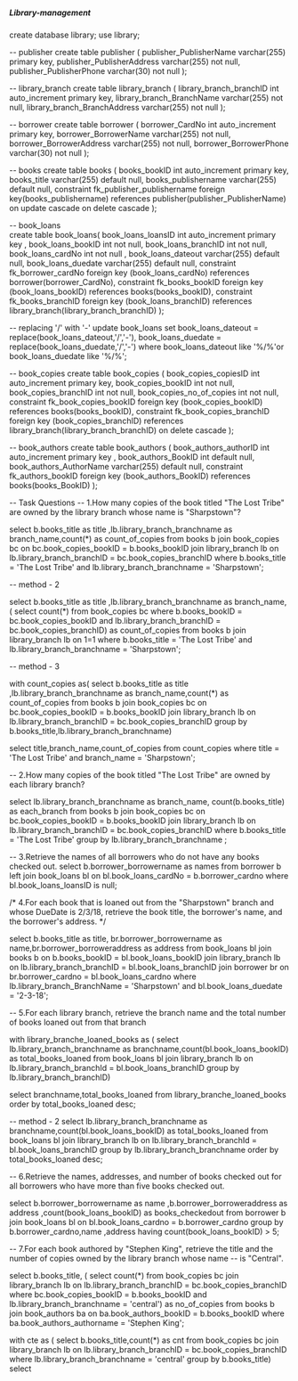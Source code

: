 ##### Library-management
create database library;
use library;

-- publisher 
create table publisher (
publisher_PublisherName varchar(255) primary key,
publisher_PublisherAddress varchar(255) not null,	
publisher_PublisherPhone varchar(30) not null
);


-- library_branch
create table library_branch (
library_branch_branchID int auto_increment primary key,
library_branch_BranchName varchar(255) not null,
library_branch_BranchAddress varchar(255) not null
);


-- borrower 
create table borrower (
borrower_CardNo int auto_increment primary key,	
borrower_BorrowerName varchar(255) not null,	
borrower_BorrowerAddress varchar(255) not null,	
borrower_BorrowerPhone varchar(30) not null
);


-- books
create table books (
books_bookID int auto_increment primary key,
books_title varchar(255) default null,
books_publishername varchar(255) default null,
constraint fk_publisher_publishername foreign key(books_publishername) references publisher(publisher_PublisherName)
on update cascade
on delete cascade
);


-- book_loans  
create table book_loans(
book_loans_loansID int auto_increment primary key ,
book_loans_bookID int not null,
book_loans_branchID int not null,
book_loans_cardNo int not null ,
book_loans_dateout varchar(255) default null,
book_loans_duedate varchar(255) default null,
constraint fk_borrower_cardNo foreign key (book_loans_cardNo) references borrower(borrower_CardNo),
constraint fk_books_bookID foreign key (book_loans_bookID) references books(books_bookID),
constraint fk_books_branchID foreign key (book_loans_branchID) references library_branch(library_branch_branchID)
);

-- replacing '/' with '-'
update book_loans
set 
book_loans_dateout = replace(book_loans_dateout,'/','-'),
book_loans_duedate = replace(book_loans_duedate,'/','-')
where book_loans_dateout like '%/%'or book_loans_duedate like '%/%';

-- book_copies
create table book_copies (
book_copies_copiesID int auto_increment primary key,
book_copies_bookID int not null,
book_copies_branchID int not null,
book_copies_no_of_copies int not null,
constraint fk_book_copies_bookID foreign key (book_copies_bookID) references books(books_bookID),
constraint fk_book_copies_branchID foreign key (book_copies_branchID) references library_branch(library_branch_branchID)
on delete cascade
);

-- book_authors
create table book_authors (
book_authors_authorID int auto_increment primary key ,
book_authors_BookID int default null, 	
book_authors_AuthorName varchar(255) default null,
constraint fk_authors_bookID foreign key (book_authors_BookID) references books(books_BookID)
);

-- Task Questions
-- 1.How many copies of the book titled "The Lost Tribe" are owned by the library branch whose name is "Sharpstown"?

select b.books_title as title ,lb.library_branch_branchname as branch_name,count(*) as count_of_copies from books b
join book_copies bc 
on bc.book_copies_bookID = b.books_bookID
join library_branch lb 
on lb.library_branch_branchID = bc.book_copies_branchID
where b.books_title = 'The Lost Tribe' and lb.library_branch_branchname = 'Sharpstown';

-- method - 2

select b.books_title as title ,lb.library_branch_branchname as branch_name, (
select count(*) from book_copies bc
where b.books_bookID = bc.book_copies_bookID and lb.library_branch_branchID = bc.book_copies_branchID) as count_of_copies
from books b
join library_branch lb
on  1=1 
where b.books_title = 'The Lost Tribe' and lb.library_branch_branchname = 'Sharpstown'; 

-- method - 3 

with count_copies as(
select  b.books_title as title ,lb.library_branch_branchname as branch_name,count(*) as count_of_copies 
from books b
join book_copies bc
on bc.book_copies_bookID = b.books_bookID
join library_branch lb
on lb.library_branch_branchID = bc.book_copies_branchID
group by  b.books_title,lb.library_branch_branchname)

select title,branch_name,count_of_copies 
from count_copies 
where title = 'The Lost Tribe' and branch_name = 'Sharpstown'; 


-- 2.How many copies of the book titled "The Lost Tribe" are owned by each library branch?

select lb.library_branch_branchname as branch_name, count(b.books_title) as each_branch from books b
join book_copies bc 
on bc.book_copies_bookID = b.books_bookID 
join library_branch lb
on lb.library_branch_branchID = bc.book_copies_branchID 
where b.books_title = 'The Lost Tribe'
group by lb.library_branch_branchname ;

-- 3.Retrieve the names of all borrowers who do not have any books checked out.
select b.borrower_borrowername as names from borrower b
left join book_loans bl
on bl.book_loans_cardNo = b.borrower_cardno 
where bl.book_loans_loansID is null;


/* 4.For each book that is loaned out from the "Sharpstown" branch and whose DueDate is 2/3/18, 
retrieve the book title, the borrower's name, and the borrower's address. */

select b.books_title as title, br.borrower_borrowername as name,br.borrower_borroweraddress as address 
from book_loans bl
join books b on b.books_bookID = bl.book_loans_bookID 
join library_branch lb on lb.library_branch_branchID = bl.book_loans_branchID
join borrower br on br.borrower_cardno = bl.book_loans_cardno
where lb.library_branch_BranchName = 'Sharpstown' and bl.book_loans_duedate = '2-3-18';


-- 5.For each library branch, retrieve the branch name and the total number of books loaned out from that branch

with library_branche_loaned_books as (
select lb.library_branch_branchname as branchname,count(bl.book_loans_bookID) as total_books_loaned from book_loans bl
join library_branch lb
on lb.library_branch_branchId = bl.book_loans_branchID 
group by lb.library_branch_branchID)

select branchname,total_books_loaned from library_branche_loaned_books
order by total_books_loaned desc;

-- method - 2
select lb.library_branch_branchname as branchname,count(bl.book_loans_bookID) as total_books_loaned 
from book_loans bl
join library_branch lb
on lb.library_branch_branchId = bl.book_loans_branchID 
group by lb.library_branch_branchname
order by total_books_loaned  desc;

-- 6.Retrieve the names, addresses, and number of books checked out for all borrowers who have more than five books checked out.

select b.borrower_borrowername as name ,b.borrower_borroweraddress as address ,count(book_loans_bookID) as books_checkedout
from borrower b
join book_loans bl
on bl.book_loans_cardno = b.borrower_cardno 
group by b.borrower_cardno,name ,address
having count(book_loans_bookID) > 5;


-- 7.For each book authored by "Stephen King", retrieve the title and the number of copies owned by the library branch whose name 
-- is "Central".

select b.books_title, (
select count(*) from book_copies bc 
join library_branch lb 
on lb.library_branch_branchID = bc.book_copies_branchID 
where bc.book_copies_bookID = b.books_bookID and lb.library_branch_branchname = 'central') as no_of_copies
from books b
join book_authors ba
on ba.book_authors_bookID = b.books_bookID 
where ba.book_authors_authorname = 'Stephen King';

with cte as (
select b.books_title,count(*) as cnt from book_copies bc
join library_branch lb
on lb.library_branch_branchID = bc.book_copies_branchID 
where lb.library_branch_branchname = 'central' 
group by b.books_title)  
select 









